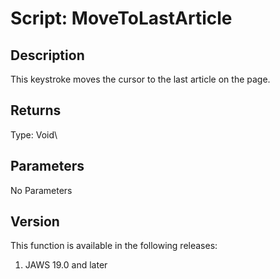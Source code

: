 # Script: MoveToLastArticle

## Description

This keystroke moves the cursor to the last article on the page.

## Returns

Type: Void\

## Parameters

No Parameters

## Version

This function is available in the following releases:

1.  JAWS 19.0 and later
